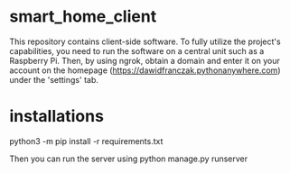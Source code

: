 # smart_home_client

This repository contains client-side software. To fully utilize the project's capabilities, you need to run the software on a central unit such as a Raspberry Pi. Then, by using ngrok, obtain a domain and enter it on your account on the homepage (https://dawidfranczak.pythonanywhere.com) under the 'settings' tab.

# installations

python3 -m pip install -r requirements.txt

Then you can run the server using python manage.py runserver
